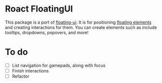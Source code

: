 # Roact FloatingUI

This package is a port of [floating-ui](https://floating-ui.com/). It is for positioning <u>floating elements</u> and creating interactions for them.
You can create elements such as include tooltips, dropdowns, popovers, and more!

# To do

- [ ] List navigation for gamepads, along with focus
- [ ] Finish interactions
- [ ] Refactor
